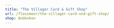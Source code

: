 ```yaml
---
title: "The Villager Card & Gift Shop"
url: /flossmoor/the-villager-card-und-gift-shop/
shop: Andenken
---
```

